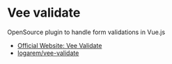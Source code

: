 # Vee validate

OpenSource plugin to handle form validations in Vue.js

- [Official Website: Vee Validate](https://vee-validate.logaretm.com/v4/)
- [logarem/vee-validate](https://github.com/logaretm/vee-validate)


